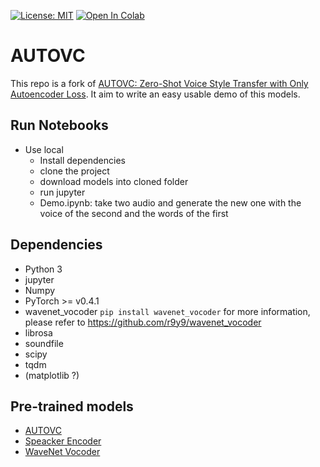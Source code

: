 [![License: MIT](https://img.shields.io/badge/license-MIT-lightgray)](LICENSE) 
[![Open In Colab](https://colab.research.google.com/assets/colab-badge.svg)](https://colab.research.google.com/nicolalandro/autovc/blob/master/Demo.ipynb)

# AUTOVC
This repo is a fork of [AUTOVC: Zero-Shot Voice Style Transfer with Only Autoencoder Loss](https://github.com/auspicious3000/autovc). 
It aim to write an easy usable demo of this models.

## Run Notebooks
* Use local
  * Install dependencies
  * clone the project
  * download models into cloned folder
  * run jupyter
  * Demo.ipynb: take two audio and generate the new one with the voice of the second and the words of the first

## Dependencies
- Python 3
- jupyter
- Numpy
- PyTorch >= v0.4.1
- wavenet_vocoder ```pip install wavenet_vocoder```
  for more information, please refer to https://github.com/r9y9/wavenet_vocoder
- librosa
- soundfile
- scipy
- tqdm
- (matplotlib ?)

## Pre-trained models
* [AUTOVC](https://github.com/nicolalandro/autovc/releases/download/0.1/autovc.ckpt)
* [Speacker Encoder](https://github.com/nicolalandro/autovc/releases/download/0.1/3000000-BL.ckpt)
* [WaveNet Vocoder](https://github.com/nicolalandro/autovc/releases/download/0.1/checkpoint_step001000000_ema.pth)

